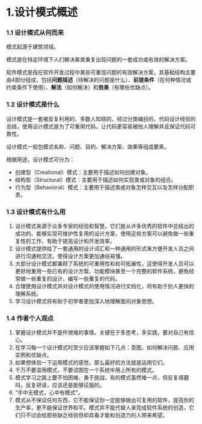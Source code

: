 # 1.设计模式概述

### 1.1 设计模式从何而来

模式起源于建筑领域。

模式是在特定环境下人们解决某类重复出现问题的一套成功或有效的解决方案。

软件模式是指在软件开发过程中某些可重现问题的有效解决方案，其基础结构主要由4部分组成，包括**问题描述**（待解决的问题是什么）、**前提条件**（在何种情况或约束条件下使用）、**解法**（如何解决）和**效果**（有哪些优缺点）。

### 1.2 设计模式是什么

设计模式是一套被反复利用的、多数人知晓的、经过分类编目的、代码设计经验的总结，使用设计模式是为了可重用代码，让代码更容易被他人理解并且保证代码可靠性。

设计模式一般包模式名称、问题、目的、解决方案、效果等组成要素。

根据用途，设计模式可分为：

- 创建型（Creational）模式：主要用于描述如何创建对象。
- 结构型（Structural）模式：主要用于描述如何实现类或对象的组合。
- 行为型（Behavioral）模式：主要用于描述类或对象怎样交互以及怎样分配职责。

### 1.3 设计模式有什么用

1. 设计模式来源于众多专家的经验和智慧，它们是从许多优秀的软件中总结出的成功的、能够实现可维护性复用的设计方案，使用这些方案可以避免做一些重复性的工作，有助于提高设计和开发效率。
2. 设计模式提供给了一套通用的设计词汇和一种通用的形式来方便开发人员之间进行沟通和交流，使得设计方案更加通俗易懂。
3. 大部分设计模式都兼顾了系统的可重用性和和可拓展性，这使得开发人员可以更好地重用一些已有的设计方案、功能模块甚至一个完整的软件系统，避免经常做一些重复的设计、编写一些重复的代码。
4. 合理使用设计模式并对设计模式的使用情况进行文档化，将有助于别人更快的理解系统。
5. 学习设计模式将有助于初学者更加深入地理解面向对象思想。

### 1.4 作者个人观点

1. 掌握设计模式并不是件很难的事情，关键在于多思考，多实践，要对自己有信心。
2. 在学习每一个设计模式时至少应该掌握如下几点：意图、如何解决问题、应用实例和优缺点。
3. 如果想体验一下运用模式的感觉，那么最好的方法就是运用它们。
4. 千万不要滥用模式，不要试图在一个系统中用上所有的模式。
5. 模式学习之路上要不怕困难、勇于挑战，有的模式虽然难一点，但反复琢磨吗，反复研读，应该还是能够征服的。
6. “手中无模式，心中有模式”。
7. 模式从不保证任何东西，它不能保证你一定能够做出可复用的软件，提高你的生产率，更不能保证世界和平。模式并不能代替人来完成软件系统的创造，它们只不过会给那些缺乏经验但却具备才能和创造力的人带来希望。